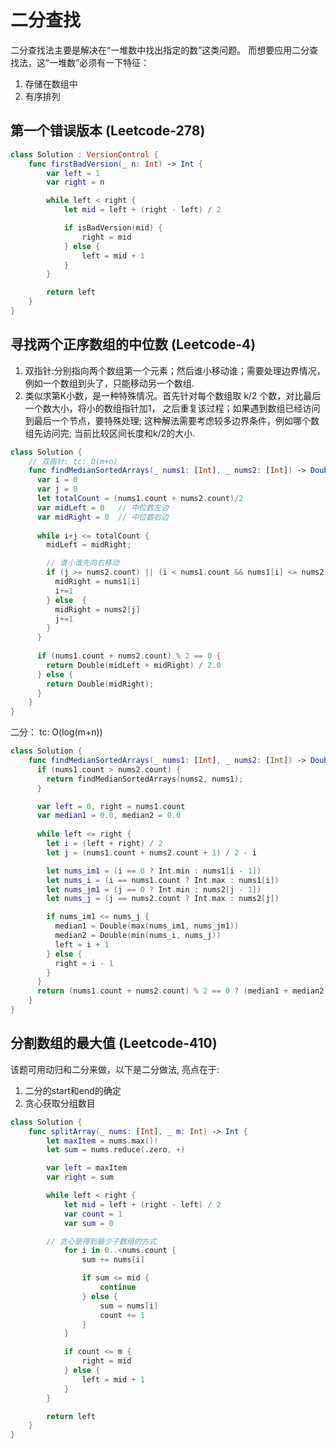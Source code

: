 # 二分查找

二分查找法主要是解决在“一堆数中找出指定的数”这类问题。
而想要应用二分查找法，这“一堆数”必须有一下特征：

1.  存储在数组中
2. 有序排列

## 第一个错误版本 (Leetcode-278)


```swift
class Solution : VersionControl {
    func firstBadVersion(_ n: Int) -> Int {
        var left = 1
        var right = n

        while left < right {
            let mid = left + (right - left) / 2

            if isBadVersion(mid) {
                right = mid
            } else {
                left = mid + 1
            }
        }

        return left
    }
}
```

## 寻找两个正序数组的中位数 (Leetcode-4)

1. 双指针:分别指向两个数组第一个元素；然后谁小移动谁；需要处理边界情况，例如一个数组到头了，只能移动另一个数组.
2. 类似求第K小数，是一种特殊情况。首先针对每个数组取 k/2 个数，对比最后一个数大小，将小的数组指针加1， 之后重复该过程；如果遇到数组已经访问到最后一个节点，要特殊处理; 这种解法需要考虑较多边界条件，例如哪个数组先访问完; 当前比较区间长度和k/2的大小.

```swift
class Solution {
    // 双指针: tc: O(m+n)
    func findMedianSortedArrays(_ nums1: [Int], _ nums2: [Int]) -> Double {
      var i = 0
      var j = 0
      let totalCount = (nums1.count + nums2.count)/2
      var midLeft = 0   // 中位数左边
      var midRight = 0  // 中位数右边
    
      while i+j <= totalCount {
        midLeft = midRight;

        // 谁小谁先向右移动
        if (j >= nums2.count) || (i < nums1.count && nums1[i] <= nums2[j]) {
          midRight = nums1[i]
          i+=1
        } else  {
          midRight = nums2[j]
          j+=1
        }
      }
    
      if (nums1.count + nums2.count) % 2 == 0 {
        return Double(midLeft + midRight) / 2.0
      } else {
        return Double(midRight);
      }
    }
}
```

二分： tc: O(log(m+n))

```swift
class Solution {
    func findMedianSortedArrays(_ nums1: [Int], _ nums2: [Int]) -> Double {
      if (nums1.count > nums2.count) {
        return findMedianSortedArrays(nums2, nums1);
      }

      var left = 0, right = nums1.count 
      var median1 = 0.0, median2 = 0.0
      
      while left <= right {
        let i = (left + right) / 2
        let j = (nums1.count + nums2.count + 1) / 2 - i

        let nums_im1 = (i == 0 ? Int.min : nums1[i - 1])
        let nums_i = (i == nums1.count ? Int.max : nums1[i])
        let nums_jm1 = (j == 0 ? Int.min : nums2[j - 1])
        let nums_j = (j == nums2.count ? Int.max : nums2[j])

        if nums_im1 <= nums_j {
          median1 = Double(max(nums_im1, nums_jm1))
          median2 = Double(min(nums_i, nums_j))
          left = i + 1
        } else {
          right = i - 1
        }
      }
      return (nums1.count + nums2.count) % 2 == 0 ? (median1 + median2) / 2.0 : median1
    }
}
```

## 分割数组的最大值 (Leetcode-410)
该题可用动归和二分来做，以下是二分做法, 亮点在于:

1. 二分的start和end的确定
2. 贪心获取分组数目

```swift
class Solution {
    func splitArray(_ nums: [Int], _ m: Int) -> Int {
        let maxItem = nums.max()!
        let sum = nums.reduce(.zero, +)

        var left = maxItem
        var right = sum

        while left < right {
            let mid = left + (right - left) / 2
            var count = 1
            var sum = 0

		// 贪心是得到最少子数组的方式
            for i in 0..<nums.count {
                sum += nums[i]

                if sum <= mid {
                    continue
                } else {
                    sum = nums[i]
                    count += 1
                }
            }

            if count <= m {
                right = mid
            } else {
                left = mid + 1
            }
        }

        return left
    }
}
```

